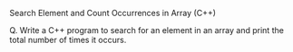 Search Element and Count Occurrences in Array (C++)

Q. Write a C++ program to search for an element in an array and print the total number of times it occurs.
